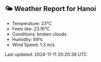 <!-- WEATHER-START -->
## 🌤 Weather Report for Hanoi

- Temperature: 23°C
- Feels like: 23.16°C
- Conditions: broken clouds
- Humidity: 69%
- Wind Speed: 1.3 m/s

Last updated: 2024-11-11 20:20:38 UTC
<!-- WEATHER-END -->
